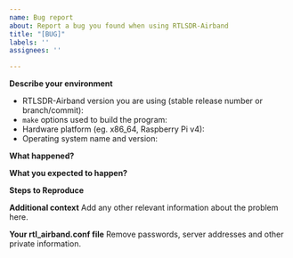 ```yaml
---
name: Bug report
about: Report a bug you found when using RTLSDR-Airband
title: "[BUG]"
labels: ''
assignees: ''

---
```


<!--
Please use this template to create your bug report. By providing as much info as possible you help understand the issue, reproduce it and resolve it for you quicker. Therefore take a couple of extra minutes to make sure you have provided all information needed.
-->

**Describe your environment**

  - RTLSDR-Airband version you are using (stable release number or branch/commit):
  - `make` options used to build the program:
  - Hardware platform (eg. x86_64, Raspberry Pi v4):
  - Operating system name and version:

**What happened?**

**What you expected to happen?**

**Steps to Reproduce**

**Additional context**
Add any other relevant information about the problem here.

**Your rtl_airband.conf file**
Remove passwords, server addresses and other private information.
